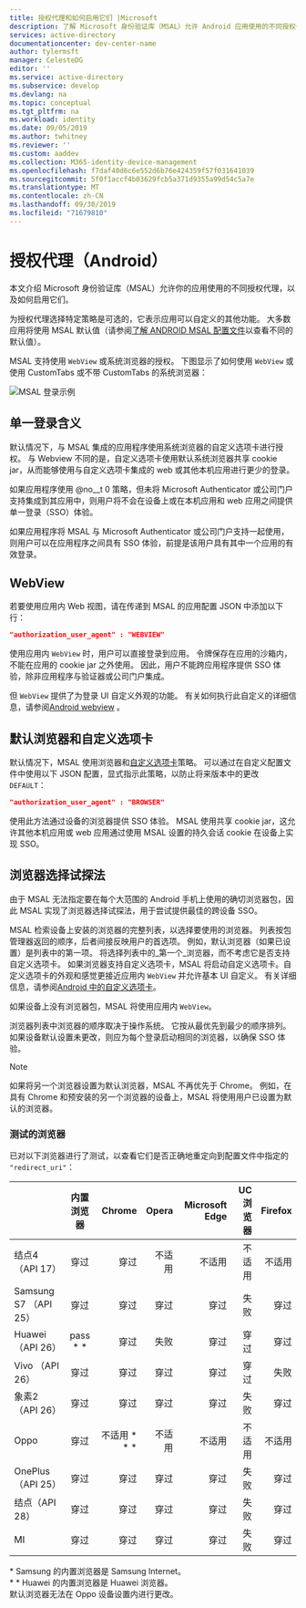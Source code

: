 ```yaml
---
title: 授权代理和如何启用它们 |Microsoft
description: 了解 Microsoft 身份验证库（MSAL）允许 Android 应用使用的不同授权代理，以及如何启用它们。
services: active-directory
documentationcenter: dev-center-name
author: tylermsft
manager: CelesteDG
editor: ''
ms.service: active-directory
ms.subservice: develop
ms.devlang: na
ms.topic: conceptual
ms.tgt_pltfrm: na
ms.workload: identity
ms.date: 09/05/2019
ms.author: twhitney
ms.reviewer: ''
ms.custom: aaddev
ms.collection: M365-identity-device-management
ms.openlocfilehash: f7daf40d6c6e552d6b76e424359f57f031641039
ms.sourcegitcommit: 5f0f1accf4b03629fcb5a371d9355a99d54c5a7e
ms.translationtype: MT
ms.contentlocale: zh-CN
ms.lasthandoff: 09/30/2019
ms.locfileid: "71679810"
---
```

# <a name="authorization-agents-android"></a>授权代理（Android）

本文介绍 Microsoft 身份验证库（MSAL）允许你的应用使用的不同授权代理，以及如何启用它们。

为授权代理选择特定策略是可选的，它表示应用可以自定义的其他功能。 大多数应用将使用 MSAL 默认值（请参阅[了解 ANDROID MSAL 配置文件](msal-configuration.md)以查看不同的默认值）。

MSAL 支持使用 `WebView` 或系统浏览器的授权。  下图显示了如何使用 `WebView` 或使用 CustomTabs 或不带 CustomTabs 的系统浏览器：

![MSAL 登录示例](./media/authorization-agents/sign-in-ui.jpg)

## <a name="single-sign-in-implications"></a>单一登录含义

默认情况下，与 MSAL 集成的应用程序使用系统浏览器的自定义选项卡进行授权。 与 Webview 不同的是，自定义选项卡使用默认系统浏览器共享 cookie jar，从而能够使用与自定义选项卡集成的 web 或其他本机应用进行更少的登录。

如果应用程序使用 @no__t 0 策略，但未将 Microsoft Authenticator 或公司门户支持集成到其应用中，则用户将不会在设备上或在本机应用和 web 应用之间提供单一登录（SSO）体验。

如果应用程序将 MSAL 与 Microsoft Authenticator 或公司门户支持一起使用，则用户可以在应用程序之间具有 SSO 体验，前提是该用户具有其中一个应用的有效登录。

## <a name="webview"></a>WebView

若要使用应用内 Web 视图，请在传递到 MSAL 的应用配置 JSON 中添加以下行：

```json
"authorization_user_agent" : "WEBVIEW"
```

使用应用内 `WebView` 时，用户可以直接登录到应用。 令牌保存在应用的沙箱内，不能在应用的 cookie jar 之外使用。 因此，用户不能跨应用程序提供 SSO 体验，除非应用程序与验证器或公司门户集成。

但 `WebView` 提供了为登录 UI 自定义外观的功能。 有关如何执行此自定义的详细信息，请参阅[Android webview](https://developer.android.com/reference/android/webkit/WebView) 。

## <a name="default-browser-plus-custom-tabs"></a>默认浏览器和自定义选项卡

默认情况下，MSAL 使用浏览器和[自定义选项卡](https://developer.chrome.com/multidevice/android/customtabs)策略。 可以通过在自定义配置文件中使用以下 JSON 配置，显式指示此策略，以防止将来版本中的更改 `DEFAULT`：

```json
"authorization_user_agent" : "BROWSER"
```

使用此方法通过设备的浏览器提供 SSO 体验。 MSAL 使用共享 cookie jar，这允许其他本机应用或 web 应用通过使用 MSAL 设置的持久会话 cookie 在设备上实现 SSO。

## <a name="browser-selection-heuristic"></a>浏览器选择试探法

由于 MSAL 无法指定要在每个大范围的 Android 手机上使用的确切浏览器包，因此 MSAL 实现了浏览器选择试探法，用于尝试提供最佳的跨设备 SSO。

MSAL 检索设备上安装的浏览器的完整列表，以选择要使用的浏览器。 列表按包管理器返回的顺序，后者间接反映用户的首选项。 例如，默认浏览器（如果已设置）是列表中的第一项。 将选择列表中的_第一个_浏览器，而不考虑它是否支持自定义选项卡。 如果浏览器支持自定义选项卡，MSAL 将启动自定义选项卡。自定义选项卡的外观和感觉更接近应用内 `WebView` 并允许基本 UI 自定义。 有关详细信息，请参阅[Android 中的自定义选项卡](https://developer.chrome.com/multidevice/android/customtabs)。

如果设备上没有浏览器包，MSAL 将使用应用内 `WebView`。

浏览器列表中浏览器的顺序取决于操作系统。 它按从最优先到最少的顺序排列。 如果设备默认设置未更改，则应为每个登录启动相同的浏览器，以确保 SSO 体验。

> [!NOTE]
> 如果将另一个浏览器设置为默认浏览器，MSAL 不再优先于 Chrome。 例如，在具有 Chrome 和预安装的另一个浏览器的设备上，MSAL 将使用用户已设置为默认的浏览器。

### <a name="tested-browsers"></a>测试的浏览器

已对以下浏览器进行了测试，以查看它们是否正确地重定向到配置文件中指定的 `"redirect_uri"`：

| | 内置浏览器 | Chrome | Opera  | Microsoft Edge | UC 浏览器 | Firefox |
| -- |:-------------:| -----:|-----:|-----:|-----:|-----:|
| 结点4（API 17） | 穿过 | 穿过 |不适用 |不适用 |不适用 |不适用 |
| Samsung S7 （API 25） | 穿过 | 穿过 | 穿过 | 穿过 | 失败 |穿过 |
| Huawei （API 26） |pass * * | 穿过 | 失败 | 穿过 | 穿过 |穿过 |
| Vivo （API 26） |穿过|穿过|穿过|穿过|穿过|失败|
| 象素2（API 26） |穿过 | 穿过 | 穿过 | 穿过 | 失败 |穿过 |
| Oppo | 穿过 | 不适用 * * * |不适用  |不适用 |不适用 | 不适用|
| OnePlus （API 25） |穿过 | 穿过 | 穿过 | 穿过 | 失败 |穿过 |
| 结点（API 28） |穿过 | 穿过 | 穿过 | 穿过 | 失败 |穿过 |
|MI | 穿过 | 穿过 | 穿过 | 穿过 | 失败 |穿过 |

\* Samsung 的内置浏览器是 Samsung Internet。  
\* * Huawei 的内置浏览器是 Huawei 浏览器。  
默认浏览器无法在 Oppo 设备设置内进行更改。
